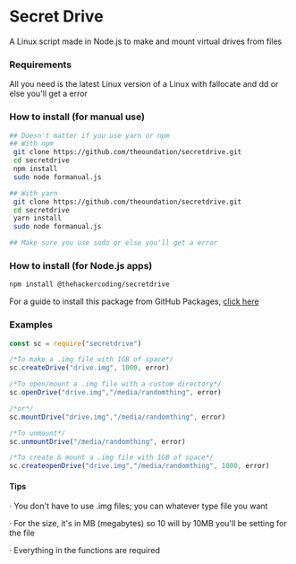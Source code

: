 # Secret Drive
A Linux script made in Node.js to make and mount virtual drives from files

### Requirements
All you need is the latest Linux version of a Linux with fallocate and dd or else you'll get a error
### How to install (for manual use)
```sh
## Doesn't matter if you use yarn or npm
## With npm
 git clone https://github.com/theoundation/secretdrive.git
 cd secretdrive
 npm install 
 sudo node formanual.js

## With yarn 
 git clone https://github.com/theoundation/secretdrive.git
 cd secretdrive
 yarn install 
 sudo node formanual.js

## Make sure you use sudo or else you'll get a error
```

### How to install (for Node.js apps)
```sh
npm install @thehackercoding/secretdrive 
```
For a guide to install this package from GitHub Packages, [click here]("https://help.github.com/en/packages/using-github-packages-with-your-projects-ecosystem/configuring-npm-for-use-with-github-packages#installing-a-package")


### Examples
```javascript
const sc = require("secretdrive")

/*To make a .img file with 1GB of space*/
sc.createDrive("drive.img", 1000, error)

/*To open/mount a .img file with a custom directory*/
sc.openDrive("drive.img","/media/randomthing", error)

/*or*/
sc.mountDrive("drive.img","/media/randomthing", error)

/*To unmount*/
sc.unmountDrive("/media/randomthing", error)

/*To create & mount a .img file with 1GB of space*/
sc.createopenDrive("drive.img","/media/randomthing", 1000, error)
```
#### Tips
‧ You don't have to use .img files; you can whatever type file you want

‧ For the size, it's in MB (megabytes) so 10 will by 10MB you'll be setting for the file

‧ Everything in  the functions are required